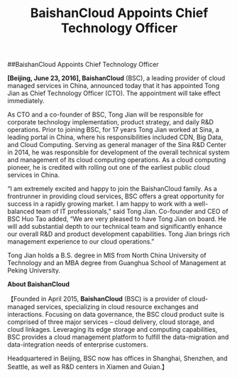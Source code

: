 ﻿---
layout: post
title: BaishanCloud Appoints Chief Technology Officer
---
##BaishanCloud Appoints Chief Technology Officer

**[Beijing, June 23, 2016], BaishanCloud** (BSC), a leading provider of cloud managed services in China, announced today that it has appointed Tong Jian as Chief Technology Officer (CTO).  The appointment will take effect immediately.

As CTO and a co-founder of BSC, Tong Jian will be responsible for corporate technology implementation, product strategy, and daily R&D operations.  Prior to joining BSC, for 17 years Tong Jian worked at Sina, a leading portal in China, where his responsibilities included CDN, Big Data, and Cloud Computing.  Serving as general manager of the Sina R&D Center in 2014, he was responsible for development of the overall technical system and management of its cloud computing operations.  As a cloud computing pioneer, he is credited with rolling out one of the earliest public cloud services in China.

“I am extremely excited and happy to join the BaishanCloud family.  As a frontrunner in providing cloud services, BSC offers a great opportunity for success in a rapidly growing market.   I am happy to work with a well-balanced team of IT professionals,” said Tong Jian.  Co-founder and CEO of BSC Huo Tao added, “We are very pleased to have Tong Jian on board.  He will add substantial depth to our technical team and significantly enhance our overall R&D and product development capabilities. Tong Jian brings rich management experience to our cloud operations.”

Tong Jian holds a B.S. degree in MIS from North China University of Technology and an MBA degree from Guanghua School of Management at Peking University.

 

**About BaishanCloud**

【Founded in April 2015, **BaishanCloud** (BSC) is a provider of cloud- managed services, specializing in cloud resource exchanges and interactions. Focusing on data governance, the BSC cloud product suite is comprised of three major services – cloud delivery, cloud storage, and cloud linkages. Leveraging its edge storage and computing capabilities, BSC provides a cloud management platform to fulfill the data-migration and data-integration needs of enterprise customers.  

Headquartered in Beijing, BSC now has offices in Shanghai, Shenzhen, and Seattle, as well as R&D centers in Xiamen and Guian.】  